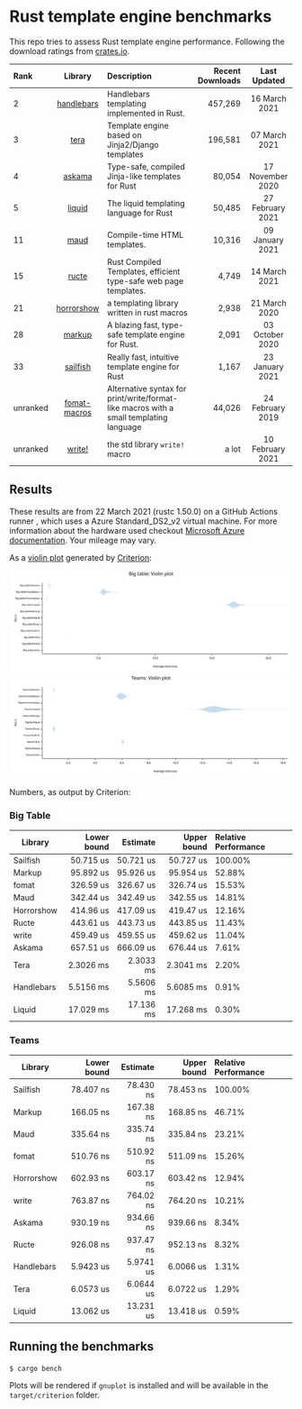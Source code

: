 # Rust template engine benchmarks

This repo tries to assess Rust template engine performance. Following the
download ratings from [crates.io](https://crates.io/categories/template-engine).

| Rank | Library | Description | Recent Downloads | Last Updated |
| :--- | :-----: | :---------- | ---------------: | :----------: |
| 2 | [handlebars](https://github.com/sunng87/handlebars-rust) | Handlebars templating implemented in Rust. | 457,269 | 16 March 2021 |
| 3 | [tera](https://tera.netlify.com/) | Template engine based on Jinja2/Django templates | 196,581 | 07 March 2021 |
| 4 | [askama](https://github.com/djc/askama) | Type-safe, compiled Jinja-like templates for Rust | 80,054 | 17 November 2020 |
| 5 | [liquid](https://github.com/cobalt-org/liquid-rust) | The liquid templating language for Rust | 50,485 | 27 February 2021 |
| 11 | [maud](https://maud.lambda.xyz/) | Compile-time HTML templates. | 10,316 | 09 January 2021 |
| 15 | [ructe](https://github.com/kaj/ructe) | Rust Compiled Templates, efficient type-safe web page templates. | 4,749 | 14 March 2021 |
| 21 | [horrorshow](https://github.com/Stebalien/horrorshow-rs) | a templating library written in rust macros | 2,938 | 21 March 2020 |
| 28 | [markup](https://github.com/utkarshkukreti/markup.rs) | A blazing fast, type-safe template engine for Rust. | 2,091 | 03 October 2020 |
| 33 | [sailfish](https://github.com/Kogia-sima/sailfish) | Really fast, intuitive template engine for Rust | 1,167 | 23 January 2021 |
| unranked | [fomat-macros](https://github.com/krdln/fomat-macros) | Alternative syntax for print/write/format-like macros with a small templating language | 44,026 | 24 February 2019 |
| unranked | [write!](https://doc.rust-lang.org/std/macro.write.html) | the std library `write!` macro | a lot | 10 February 2021 |
## Results

These results are from 22 March 2021 (rustc 1.50.0) on a GitHub Actions runner , which uses a Azure Standard_DS2_v2 virtual machine. 
For more information about the hardware used checkout [Microsoft Azure documentation](https://docs.microsoft.com/en-us/azure/virtual-machines/dv2-dsv2-series#dsv2-series).
Your mileage may vary.

As a [violin plot](https://en.wikipedia.org/wiki/Violin_plot) generated by [Criterion](https://japaric.github.io/criterion.rs/):

![Big table violin plot](big-table.svg)
![Teams violin plot](teams.svg)

Numbers, as output by Criterion:

### Big Table

| Library | Lower bound | Estimate | Upper bound | Relative Performance |
| ------- | ----------: | -------: | ----------: | :------------------- |
| Sailfish | 50.715 us | 50.721 us | 50.727 us | 100.00% |
| Markup | 95.892 us | 95.926 us | 95.954 us | 52.88% |
| fomat | 326.59 us | 326.67 us | 326.74 us | 15.53% |
| Maud | 342.44 us | 342.49 us | 342.55 us | 14.81% |
| Horrorshow | 414.96 us | 417.09 us | 419.47 us | 12.16% |
| Ructe | 443.61 us | 443.73 us | 443.85 us | 11.43% |
| write | 459.49 us | 459.55 us | 459.62 us | 11.04% |
| Askama | 657.51 us | 666.09 us | 676.44 us | 7.61% |
| Tera | 2.3026 ms | 2.3033 ms | 2.3041 ms | 2.20% |
| Handlebars | 5.5156 ms | 5.5606 ms | 5.6085 ms | 0.91% |
| Liquid | 17.029 ms | 17.136 ms | 17.268 ms | 0.30% |
 
### Teams

| Library | Lower bound | Estimate | Upper bound | Relative Performance |
| ------- | ----------: | -------: | ----------: | :------------------- |
| Sailfish | 78.407 ns | 78.430 ns | 78.453 ns | 100.00% |
| Markup | 166.05 ns | 167.38 ns | 168.85 ns | 46.71% |
| Maud | 335.64 ns | 335.74 ns | 335.84 ns | 23.21% |
| fomat | 510.76 ns | 510.92 ns | 511.09 ns | 15.26% |
| Horrorshow | 602.93 ns | 603.17 ns | 603.42 ns | 12.94% |
| write | 763.87 ns | 764.02 ns | 764.20 ns | 10.21% |
| Askama | 930.19 ns | 934.66 ns | 939.66 ns | 8.34% |
| Ructe | 926.08 ns | 937.47 ns | 952.13 ns | 8.32% |
| Handlebars | 5.9423 us | 5.9741 us | 6.0066 us | 1.31% |
| Tera | 6.0573 us | 6.0644 us | 6.0722 us | 1.29% |
| Liquid | 13.062 us | 13.231 us | 13.418 us | 0.59% |
 
## Running the benchmarks

```bash
$ cargo bench
```

Plots will be rendered if `gnuplot` is installed and will be available in the `target/criterion` folder.

